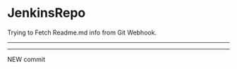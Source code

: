 # JenkinsRepo

Trying to Fetch Readme.md info from Git Webhook.


-------------------------------------------
-------------------------------------------
NEW commit 
